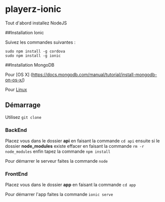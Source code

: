 # playerz-ionic

Tout d'abord installez NodeJS

##Installation Ionic

Suivez les commandes suivantes :

```
sudo npm install -g cordova
sudo npm install -g ionic
```

##Installation MongoDB

Pour [OS X] (https://docs.mongodb.com/manual/tutorial/install-mongodb-on-os-x/)

Pour [Linux](https://docs.mongodb.com/manual/administration/install-on-linux/)

## Démarrage

Utilisez `git clone`

### BackEnd

Placez vous dans le dossier **api** en faisant la commande `cd api` 
ensuite si le dossier **node_modules** existe effacer en faisant la commande `rm -r node_modules`
enfin tapez la commande `npm install`

Pour démarrer le serveur faites la commande `node`

### FrontEnd

Placez vous dans le dossier **app** en faisant la commande `cd app`

Pour démarrer l'app faites la commande `ionic serve`
